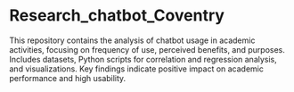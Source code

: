 # Research_chatbot_Coventry
This repository contains the analysis of chatbot usage in academic activities, focusing on frequency of use, perceived benefits, and purposes. Includes datasets, Python scripts for correlation and regression analysis, and visualizations. Key findings indicate positive impact on academic performance and high usability.
